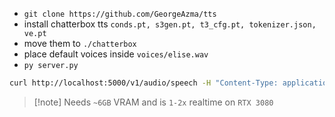 - `git clone https://github.com/GeorgeAzma/tts`
- install chatterbox tts `conds.pt, s3gen.pt, t3_cfg.pt, tokenizer.json, ve.pt`
- move them to `./chatterbox`
- place default voices inside `voices/elise.wav`
- `py server.py`
``` bash
curl http://localhost:5000/v1/audio/speech -H "Content-Type: application/json" -d "{\"input\":\"hello\"}" -o gen.mp3
```
> [!note] Needs `~6GB` VRAM and is `1-2x` realtime on `RTX 3080`
